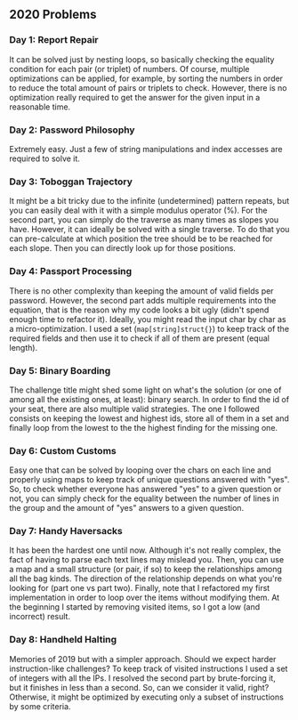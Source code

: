 ## 2020 Problems

### Day 1: Report Repair

It can be solved just by nesting loops, so basically checking the equality condition for each pair (or triplet) of
numbers. Of course, multiple optimizations can be applied, for example, by sorting the numbers in order to reduce
the total amount of pairs or triplets to check. However, there is no optimization really required to get the answer for
the given input in a reasonable time.

### Day 2: Password Philosophy

Extremely easy. Just a few of string manipulations and index accesses are required to solve it.

### Day 3: Toboggan Trajectory

It might be a bit tricky due to the infinite (undetermined) pattern repeats, but you can easily deal with it with a
simple modulus operator (%). For the second part, you can simply do the traverse as many times as slopes you have.
However, it can ideally be solved with a single traverse. To do that you can pre-calculate at which position the
tree should be to be reached for each slope. Then you can directly look up for those positions.

### Day 4: Passport Processing

There is no other complexity than keeping the amount of valid fields per password. However, the second part adds multiple
requirements into the equation, that is the reason why my code looks a bit ugly (didn't spend enough time to refactor it).
Ideally, you might read the input char by char as a micro-optimization. I used a set (`map[string]struct{}`) to keep
track of the required fields and then use it to check if all of them are present (equal length).

### Day 5: Binary Boarding

The challenge title might shed some light on what's the solution (or one of among all the existing ones, at least):
binary search. In order to find the id of your seat, there are also multiple valid strategies. The one I followed
consists on keeping the lowest and highest ids, store all of them in a set and finally loop from the lowest to the
the highest finding for the missing one.

### Day 6: Custom Customs

Easy one that can be solved by looping over the chars on each line and properly using maps to keep track of unique 
questions answered with "yes". So, to check whether everyone has answered "yes" to a given question or not, you can
simply check for the equality between the number of lines in the group and the amount of "yes" answers to a given
question.

### Day 7: Handy Haversacks

It has been the hardest one until now. Although it's not really complex, the fact of having to parse each text lines may
mislead you. Then, you can use a map and a small structure (or pair, if so) to keep the relationships among all the bag
kinds. The direction of the relationship depends on what you're looking for (part one vs part two). Finally, note that
I refactored my first implementation in order to loop over the items without modifying them. At the beginning I started
by removing visited items, so I got a low (and incorrect) result.

### Day 8: Handheld Halting

Memories of 2019 but with a simpler approach. Should we expect harder instruction-like challenges? To keep track of
visited instructions I used a set of integers with all the IPs. I resolved the second part by brute-forcing it, but it
finishes in less than a second. So, can we consider it valid, right? Otherwise, it might be optimized by executing only
a subset of instructions by some criteria.